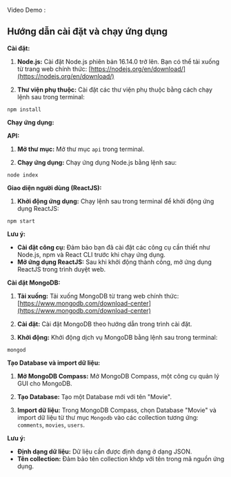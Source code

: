
Video Demo : 



## Hướng dẫn cài đặt và chạy ứng dụng

**Cài đặt:**

1. **Node.js:** Cài đặt Node.js phiên bản 16.14.0 trở lên. Bạn có thể tải xuống từ trang web chính thức: [https://nodejs.org/en/download/](https://nodejs.org/en/download/)

2. **Thư viện phụ thuộc:** Cài đặt các thư viện phụ thuộc bằng cách chạy lệnh sau trong terminal:

```
npm install
```

**Chạy ứng dụng:**

**API:**

1. **Mở thư mục:** Mở thư mục `api` trong terminal.

2. **Chạy ứng dụng:** Chạy ứng dụng Node.js bằng lệnh sau:

```
node index
```

**Giao diện người dùng (ReactJS):**

1. **Khởi động ứng dụng:** Chạy lệnh sau trong terminal để khởi động ứng dụng ReactJS:

```
npm start
```

**Lưu ý:**

* **Cài đặt công cụ:** Đảm bảo bạn đã cài đặt các công cụ cần thiết như Node.js, npm và React CLI trước khi chạy ứng dụng.
* **Mở ứng dụng ReactJS:** Sau khi khởi động thành công, mở ứng dụng ReactJS trong trình duyệt web.

**Cài đặt MongoDB:**

1. **Tải xuống:** Tải xuống MongoDB từ trang web chính thức: [https://www.mongodb.com/download-center](https://www.mongodb.com/download-center)

2. **Cài đặt:** Cài đặt MongoDB theo hướng dẫn trong trình cài đặt.

3. **Khởi động:** Khởi động dịch vụ MongoDB bằng lệnh sau trong terminal:

```
mongod
```

**Tạo Database và import dữ liệu:**

1. **Mở MongoDB Compass:** Mở MongoDB Compass, một công cụ quản lý GUI cho MongoDB.

2. **Tạo Database:** Tạo một Database mới với tên "Movie".

3. **Import dữ liệu:** Trong MongoDB Compass, chọn Database "Movie" và import dữ liệu từ thư mục `Mongodb` vào các collection tương ứng: `comments`, `movies`, `users`.

**Lưu ý:**

* **Định dạng dữ liệu:** Dữ liệu cần được định dạng ở dạng JSON.
* **Tên collection:** Đảm bảo tên collection khớp với tên trong mã nguồn ứng dụng.

